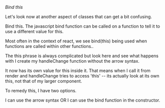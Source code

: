 *Bind this*

Let's look now at another aspect of classes that can get a bit confusing.

Bind this. The javascript bind function can be called on a function to tell it to use a different value for this.

Most often in the context of react, we see bind(this) being used when functions are called within other functions..

The this phrase is always complicated but look here and see what happens with I create my handleChange function without the arrow syntax.

It now has its own value for this inside it. That means when I call it from render and handleChange tries to access 'this' -- its actually look at its own this, not that of my larger component.

To remedy this, I have two options.

I can use the arrow syntax OR I can use the bind function in the constructor.

